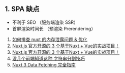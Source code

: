 ## 1. SPA 缺点

- 不利于 SEO （服务端渲染 SSR）
- 首屏渲染时间长 （预渲染 Prerendering）

1. [如何排查 nuxt 的内存泄露问题 & 优化](https://mp.weixin.qq.com/s/ZfhKh7BkfzCXA7C6D3Waaw)
2. [Nuxt.js 官方开源的 3 个基于Nuxt + Vue的实战项目！](https://mp.weixin.qq.com/s/oVCLER3RRAHHNDzfJhru8g)
3. [Nuxt.js 官方开源的 3 个基于Nuxt + Vue的实战项目！](https://mp.weixin.qq.com/s/oVCLER3RRAHHNDzfJhru8g)
4. [没几个前端知道这种 字符串分割技巧](https://mp.weixin.qq.com/s/AsI71qlGH57v0c_-OwVDvQ)
5. [Nuxt 3 Data Fetching 完全指南](https://mp.weixin.qq.com/s/52KyBnZ2_nQVH53ftyB_jw)
